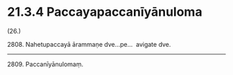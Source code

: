 # 21.3.4 Paccayapaccanīyānuloma

(26.)

2808\. Nahetupaccayā ārammaṇe dve…pe…  avigate dve.

---

2809\. Paccanīyānulomaṃ.
